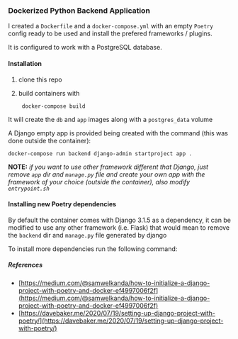 ### Dockerized Python Backend Application

I created a `Dockerfile` and a `docker-compose.yml` with an empty `Poetry` config ready to be used and install the prefered frameworks / plugins.

It is configured to work with a PostgreSQL database.

#### Installation

1. clone this repo

2. build containers with

        docker-compose build

It will create the `db` and `app` images along with a `postgres_data` volume

A Django empty app is provided being created with the command (this was done outside the container):

	docker-compose run backend django-admin startproject app .

**NOTE:** _if you want to use other framework different that Django, just remove `app` dir and `manage.py` file and create your own app with the framework of your choice (outside the container), also modify `entrypoint.sh`_

#### Installing new Poetry dependencies

By default the container comes with Django 3.1.5 as a dependency, it can be modified to use any other framework (i.e. Flask) that would mean to remove the `backend` dir and `manage.py` file generated by django

To install more dependencies run the following command:

##### References

- [https://medium.com/@samwelkanda/how-to-initialize-a-django-project-with-poetry-and-docker-ef4997006f2f](https://medium.com/@samwelkanda/how-to-initialize-a-django-project-with-poetry-and-docker-ef4997006f2f)
- [https://davebaker.me/2020/07/19/setting-up-django-project-with-poetry/](https://davebaker.me/2020/07/19/setting-up-django-project-with-poetry/)
